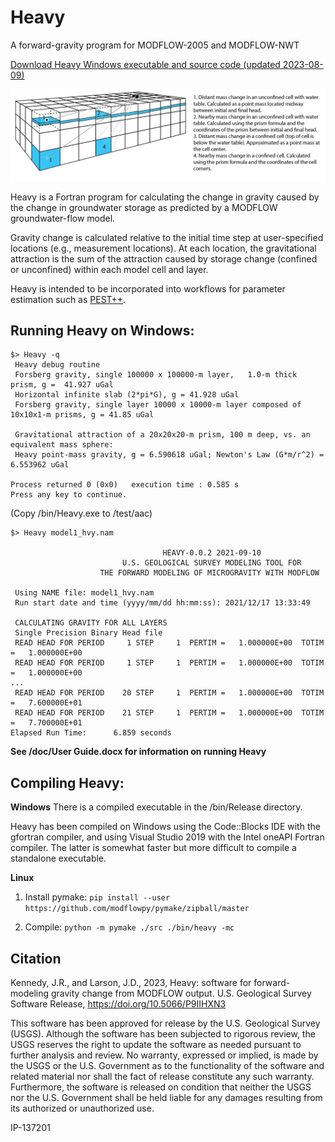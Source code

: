 # Heavy
A forward-gravity program for MODFLOW-2005 and MODFLOW-NWT

[Download Heavy Windows executable and source code (updated 2023-08-09)](https://code.usgs.gov/sgp/heavy/-/archive/1.0.1/heavy-1.0.1.zip)

![gravity calculation](./img/g_calculation.png)

Heavy is a Fortran program for calculating the change in gravity caused by the change in groundwater storage as predicted by a MODFLOW groundwater-flow model.

Gravity change is calculated relative to the initial time step at user-specified locations (e.g., measurement locations). At each location, the gravitational attraction is the sum of the attraction caused by storage change (confined or unconfined) within each  model cell and layer. 

Heavy is intended to be incorporated into workflows for parameter estimation such as [PEST++](https://www.usgs.gov/software/pest-software-suite-parameter-estimation-uncertainty-analysis-management-optimization-and).

## Running Heavy on Windows:
```
$> Heavy -q
 Heavy debug routine
 Forsberg gravity, single 100000 x 100000-m layer,   1.0-m thick prism, g =  41.927 uGal
 Horizontal infinite slab (2*pi*G), g = 41.928 uGal
 Forsberg gravity, single layer 10000 x 10000-m layer composed of 10x10x1-m prisms, g = 41.85 uGal

 Gravitational attraction of a 20x20x20-m prism, 100 m deep, vs. an equivalent mass sphere:
 Heavy point-mass gravity, g = 6.590618 uGal; Newton's Law (G*m/r^2) = 6.553962 uGal

Process returned 0 (0x0)   execution time : 0.585 s
Press any key to continue.
```
(Copy /bin/Heavy.exe to /test/aac)
```
$> Heavy model1_hvy.nam

                                  HEAVY-0.0.2 2021-09-10
                         U.S. GEOLOGICAL SURVEY MODELING TOOL FOR
                    THE FORWARD MODELING OF MICROGRAVITY WITH MODFLOW

 Using NAME file: model1_hvy.nam
 Run start date and time (yyyy/mm/dd hh:mm:ss): 2021/12/17 13:33:49

 CALCULATING GRAVITY FOR ALL LAYERS
 Single Precision Binary Head file
 READ HEAD FOR PERIOD     1 STEP     1  PERTIM =   1.000000E+00  TOTIM =   1.000000E+00
 READ HEAD FOR PERIOD     1 STEP     1  PERTIM =   1.000000E+00  TOTIM =   1.000000E+00
...
 READ HEAD FOR PERIOD    20 STEP     1  PERTIM =   1.000000E+00  TOTIM =   7.600000E+01
 READ HEAD FOR PERIOD    21 STEP     1  PERTIM =   1.000000E+00  TOTIM =   7.700000E+01
Elapsed Run Time:      6.859 seconds
```

**See /doc/User Guide.docx for information on running Heavy**

## Compiling Heavy:

**Windows**
There is a compiled executable in the /bin/Release directory.

Heavy has been compiled on Windows using the Code::Blocks IDE with the gfortran compiler, and using Visual Studio 2019 with the Intel oneAPI Fortran compiler. The latter is somewhat faster but more difficult to compile a standalone executable. 

**Linux**
1) Install pymake: ```pip install --user https://github.com/modflowpy/pymake/zipball/master```

2) Compile: 
```python -m pymake ./src ./bin/heavy -mc```

## Citation

Kennedy, J.R., and Larson, J.D., 2023, Heavy: software for forward-modeling gravity change from MODFLOW output. U.S. Geological Survey Software Release, https://doi.org/10.5066/P9IIHXN3

This software has been approved for release by the U.S. Geological Survey (USGS).
Although the software has been subjected to rigorous review, the USGS reserves the
right to update the software as needed pursuant to further analysis and review. No
warranty, expressed or implied, is made by the USGS or the U.S. Government as to
the functionality of the software and related material nor shall the fact of
release constitute any such warranty. Furthermore, the software is released on
condition that neither the USGS nor the U.S. Government shall be held liable for
any damages resulting from its authorized or unauthorized use.

IP-137201
